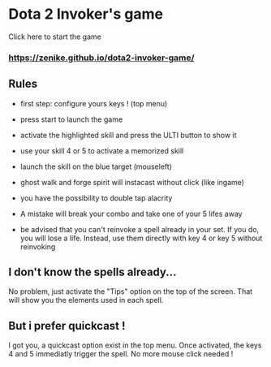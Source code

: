 # Dota 2 Invoker's game

Click here to start the game

### <https://zenike.github.io/dota2-invoker-game/>

## Rules 			

- first step: configure yours keys ! (top menu)
- press start to launch the game
- activate the highlighted skill and press the ULTI button to show it
- use your skill 4 or 5 to activate a memorized skill
- launch the skill on the blue target (mouseleft)
- ghost walk and forge spirit will instacast without click (like ingame)
- you have the possibility to double tap alacrity

- A mistake will break your combo and take one of your 5 lifes away
- be advised that you can't reinvoke a spell already in your set. If you do, you will lose a life. Instead, use them directly with key 4 or key 5 without reinvoking

## I don't know the spells already...

No problem, just activate the "Tips" option on the top of the screen. That will show you the elements used in each spell.

## But i prefer quickcast !

I got you, a quickcast option exist in the top menu. Once activated, the keys 4 and 5 immediatly trigger the spell. No more mouse click needed !
